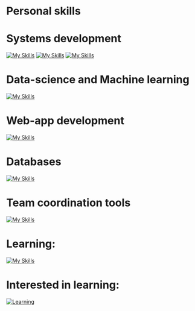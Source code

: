 # Personal skills
# Systems development
[![My Skills](https://skillicons.dev/icons?i=linux,bash&theme=light)](https://skillicons.dev)
[![My Skills](https://skillicons.dev/icons?i=java,maven,spring&theme=light)](https://skillicons.dev)
[![My Skills](https://skillicons.dev/icons?i=c,cpp,cs,dotnet&theme=light)](https://skillicons.dev)
# Data-science and Machine learning
[![My Skills](https://skillicons.dev/icons?i=python,pytorch&theme=light)](https://skillicons.dev)
# Web-app development
[![My Skills](https://skillicons.dev/icons?i=js,html,css,vue,nodejs&theme=light)](https://skillicons.dev)
# Databases
[![My Skills](https://skillicons.dev/icons?i=supabase,postgres&theme=light)](https://skillicons.dev)
# Team coordination tools
[![My Skills](https://skillicons.dev/icons?i=git&theme=light)](https://skillicons.dev)

# Learning:
[![My Skills](https://skillicons.dev/icons?i=julia&theme=light)](https://skillicons.dev)

# Interested in learning:
[![Learning](https://skillicons.dev/icons?i=rust,go,solidity,docker,kubernetes&theme=light)](https://skillicons.dev)

<!--
**0x000001A4/0x000001A4** is a ✨ _special_ ✨ repository because its `README.md` (this file) appears on your GitHub profile.

Here are some ideas to get you started:

- 🔭 I’m currently working on ...
- 🌱 I’m currently learning ...
- 👯 I’m looking to collaborate on ...
- 🤔 I’m looking for help with ...
- 💬 Ask me about ...
- 📫 How to reach me: ...
- 😄 Pronouns: ...
- ⚡ Fun fact: ...
-->
